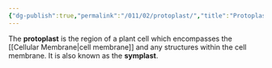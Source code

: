 ```yaml
---
{"dg-publish":true,"permalink":"/011/02/protoplast/","title":"Protoplast","tags":["BIOL412"],"created":"2024-09-26T13:45:04.124-07:00","updated":"2024-09-26T15:24:48.108-07:00"}
---
```


The **protoplast** is the region of a plant cell which encompasses the [[Cellular Membrane\|cell membrane]] and any structures within the cell membrane. It is also known as the **symplast**.
